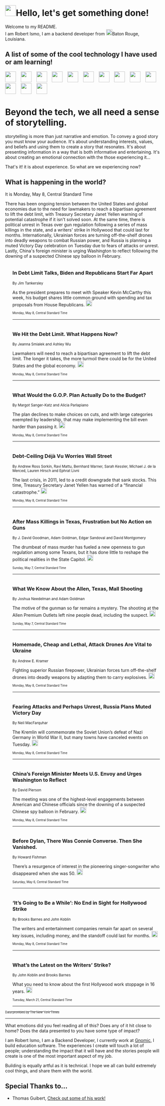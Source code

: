 <h1><img src="https://emojis.slackmojis.com/emojis/images/1643514375/3493/hot-coffee.gif?1643514375" width="35"/>Hello, let's get something done!</h1>

<p>Welcome to my README.<br/>
I am Robert Ismo, I am a backend developer from <img src="https://emojis.slackmojis.com/emojis/images/1638395689/50435/moulin_rouge.png?1638395689" width="20"/>Baton Rouge, Louisiana.</p>
<h2>A list of some of the cool technology I have used or am learning!</h2>
<p>
<img src="https://emojis.slackmojis.com/emojis/images/1643516091/21142/meow_bongotap.gif?1643516091" width="35" alt="">
<img src="https://img.shields.io/badge/Favorite%20Frontend%20Framework-SvelteKit-f83903" alt="">
<img src="https://img.shields.io/badge/Second%20Favorite-Vue-40b581" alt="">
<img src="https://img.shields.io/badge/Most%20Used%20Runtime-Nodejs-78b061" alt="">
<img src="https://emojis.slackmojis.com/emojis/images/1643517416/34482/fire.gif?1643517416" width="35" alt="">
<img src="https://img.shields.io/badge/Javascript%20But%20Better-Typescript-0078ca" alt="">
<img src="https://img.shields.io/badge/Favorite%20Language-Elixir-3e244d" alt="">
<img src="https://img.shields.io/badge/Containerize%20Everything-Docker-6ac9ef" alt="">
<img src="https://emojis.slackmojis.com/emojis/images/1643514596/5999/meow_party.gif?1643514596" width="35" alt="">
<img src="https://img.shields.io/badge/API%20Love%20Language-Graphql-de32a5" alt="">
<img src="https://img.shields.io/badge/Our%20Favorite%20Version%20Controller-Git-e94f33" alt="">
<img src="https://img.shields.io/badge/Favorite%20Database-Redis-d42d1d" alt="">
<img src="https://emojis.slackmojis.com/emojis/images/1643514559/5584/deployparrot.gif?1643514559" width="35" alt="">
<img src="https://img.shields.io/badge/Container%20Interstate-RabbitMQ-f66200" alt="">
<img src="https://img.shields.io/badge/Gotta%20Learn-Kubernetes-316adf" alt="">
<img src="https://img.shields.io/badge/Really%20Mature%20Now-WASM-654fef" alt="">
<img src="https://emojis.slackmojis.com/emojis/images/1666642497/61942/dance_vibe.gif?1666642497" width="35" alt="">
<img src="https://img.shields.io/badge/For%20My%20M1-ARM64-657d96" alt="">
<img src="https://img.shields.io/badge/Loving%20This%20So%20Much-TailwindCSS-17bcb5" alt="">
<img src="https://img.shields.io/badge/Cool%20Build%20Tool-Vite-f9cb24" alt="">
<img src="https://emojis.slackmojis.com/emojis/images/1669231376/62819/working-on-it.gif?1669231376" width="35" alt="">
<img src="https://img.shields.io/badge/Fun%20and%20Easy%20Database-MongoDB-5f8c49" alt="">
<img src="https://img.shields.io/badge/JS%20Life%20Support-NPM-c73737" alt="">
<img src="https://img.shields.io/badge/I%20Liked%20It-DynamoDB-0073b9" alt="">
<img src="https://emojis.slackmojis.com/emojis/images/1643514045/46/question.gif?1643514045" width="35" alt="">
<img src="https://img.shields.io/badge/cool-React-60d6f9" alt="">
<img src="https://img.shields.io/badge/Future%20Big%20Project-Lambda-f37e00" alt="">
<img src="https://img.shields.io/badge/NPM%20But%20Better-PNPM-f1aa07" alt="">
<img src="https://emojis.slackmojis.com/emojis/images/1643514943/9662/fbwow.gif?1643514943" width="35" alt="">
<img src="https://img.shields.io/badge/First%20Language-C-662079" alt="">
<img src="https://img.shields.io/badge/Where%20I%20Deploy%20Frontend-Vercel-000000" alt="">
<img src="https://img.shields.io/badge/Who%20Does%20not%20Want%20an%20App-Swift-f9492a" alt="">
<img src="https://emojis.slackmojis.com/emojis/images/1643514058/151/javascript.png?1643514058" width="35" alt="">
<img src="https://img.shields.io/badge/cool-Python-fbd542" alt="">
<img src="https://img.shields.io/badge/Favorite%20Something-Stripe-656cdc" alt="">
<img src="https://img.shields.io/badge/Of%20Course-HTML5-ed6327" alt="">
<img src="https://emojis.slackmojis.com/emojis/images/1660415405/60731/bomb.gif?1660415405" width="35" alt="">
<img src="https://img.shields.io/badge/hate-CSS-2964ec" alt="">
<img src="https://img.shields.io/badge/Learning-CircleCI-141215" alt="">
<img src="https://img.shields.io/badge/Learning-Rust-fbbb3b" alt="">
<img src="https://emojis.slackmojis.com/emojis/images/1660415397/60712/writing-hand.gif?1660415397" width="35" alt="">
<img src="https://img.shields.io/badge/Dev%20Browser%20of%20Choice-Firefox-cc4e26" alt="">
<img src="https://img.shields.io/badge/Recoverying%20From%20Windows-UNIX-1781e3" alt="">
<img src="https://img.shields.io/badge/LOVE-LogSeq-90c1c2" alt="">
<img src="https://emojis.slackmojis.com/emojis/images/1643514066/223/kirby.gif?1643514066" width="35" alt="">
<img src="https://img.shields.io/badge/Daily%20Driver-MacOS-e6e6e8" alt="">
<img src="https://img.shields.io/badge/Git%20Server-Github-000000" alt="">
<img src="https://img.shields.io/badge/enjoyable-EC2-f17428" alt="">
<img src="https://emojis.slackmojis.com/emojis/images/1643514239/2069/excited.gif?1643514239" width="35" alt="">
</p>
<h1>Beyond the tech, we all need a sense of storytelling.</h1>
<p>storytelling is more than just narrative and emotion. To convey a good story you must know your audience. It's about understanding interests, values, and beliefs and using them to create a story that resonates. It's about presenting information in a way that is both informative and entertaining. It's about creating an emotional connection with the those experiencing it...</p>
<p>That's it! it is about experience. So what are we experiencing now?</p>
<h2>What is happening in the world?</h2>
<p>It is Monday, May 8, Central Standard Time</p>
<p>
There has been ongoing tension between the United States and global economies due to the need for lawmakers to reach a bipartisan agreement to lift the debt limit, with Treasury Secretary Janet Yellen warning of potential catastrophe if it isn&#39;t solved soon. At the same time, there is political unrest in Texas over gun regulation following a series of mass killings in the state, and a writers&#39; strike in Hollywood that could last for months. Internationally, Ukrainian forces are turning off-the-shelf drones into deadly weapons to combat Russian power, and Russia is planning a muted Victory Day celebration on Tuesday due to fears of attacks or unrest. Lastly, China&#39;s foreign minister is urging Washington to reflect following the downing of a suspected Chinese spy balloon in February.</p>
<ol>
<img src="https://img.shields.io/badge/-us-blue" alt="">
<h3>In Debt Limit Talks, Biden and Republicans Start Far Apart</h3>
<sub>By Jim Tankersley</sub>
<p>As the president prepares to meet with Speaker Kevin McCarthy this week, his budget shares little common ground with spending and tax proposals from House Republicans.  <a href="https://nyti.ms/41dLKGy"><img src="https://developer.nytimes.com/files/poweredby_nytimes_30b.png?v=1583354208352" height="20"></a></p>
<sub><sub>Monday, May 8, Central Standard Time</sub></sub>
<hr/>
<img src="https://img.shields.io/badge/-us-blue" alt="">
<h3>We Hit the Debt Limit. What Happens Now?</h3>
<sub>By Jeanna Smialek and Ashley Wu</sub>
<p>Lawmakers will need to reach a bipartisan agreement to lift the debt limit. The longer it takes, the more turmoil there could be for the United States and the global economy.  <a href="https://nyti.ms/3NOZULk"><img src="https://developer.nytimes.com/files/poweredby_nytimes_30b.png?v=1583354208352" height="20"></a></p>
<sub><sub>Monday, May 8, Central Standard Time</sub></sub>
<hr/>
<img src="https://img.shields.io/badge/-upshot-blue" alt="">
<h3>What Would the G.O.P. Plan Actually Do to the Budget?</h3>
<sub>By Margot Sanger-Katz and Alicia Parlapiano</sub>
<p>The plan declines to make choices on cuts, and with large categories exempted by leadership, that may make implementing the bill even harder than passing it.  <a href="https://nyti.ms/3NP45GS"><img src="https://developer.nytimes.com/files/poweredby_nytimes_30b.png?v=1583354208352" height="20"></a></p>
<sub><sub>Monday, May 8, Central Standard Time</sub></sub>
<hr/>
<img src="https://img.shields.io/badge/-business-blue" alt="">
<h3>Debt-Ceiling Déjà Vu Worries Wall Street</h3>
<sub>By Andrew Ross Sorkin, Ravi Mattu, Bernhard Warner, Sarah Kessler, Michael J. de la Merced, Lauren Hirsch and Ephrat Livni</sub>
<p>The last crisis, in 2011, led to a credit downgrade that sank stocks. This time, Treasury Secretary Janet Yellen has warned of a “financial catastrophe.”  <a href="https://nyti.ms/3LA3Jkw"><img src="https://developer.nytimes.com/files/poweredby_nytimes_30b.png?v=1583354208352" height="20"></a></p>
<sub><sub>Monday, May 8, Central Standard Time</sub></sub>
<hr/>
<img src="https://img.shields.io/badge/-us-blue" alt="">
<h3>After Mass Killings in Texas, Frustration but No Action on Guns</h3>
<sub>By J. David Goodman, Adam Goldman, Edgar Sandoval and David Montgomery</sub>
<p>The drumbeat of mass murder has fueled a new openness to gun regulation among some Texans, but it has done little to reshape the political realities in the State Capitol.  <a href="https://nyti.ms/3nyrSjM"><img src="https://developer.nytimes.com/files/poweredby_nytimes_30b.png?v=1583354208352" height="20"></a></p>
<sub><sub>Sunday, May 7, Central Standard Time</sub></sub>
<hr/>
<img src="https://img.shields.io/badge/-us-blue" alt="">
<h3>What We Know About the Allen, Texas, Mall Shooting</h3>
<sub>By Joshua Needelman and Adam Goldman</sub>
<p>The motive of the gunman so far remains a mystery. The shooting at the Allen Premium Outlets left nine people dead, including the suspect.  <a href="https://nyti.ms/44AsxSk"><img src="https://developer.nytimes.com/files/poweredby_nytimes_30b.png?v=1583354208352" height="20"></a></p>
<sub><sub>Sunday, May 7, Central Standard Time</sub></sub>
<hr/>
<img src="https://img.shields.io/badge/-world-blue" alt="">
<h3>Homemade, Cheap and Lethal, Attack Drones Are Vital to Ukraine</h3>
<sub>By Andrew E. Kramer</sub>
<p>Fighting superior Russian firepower, Ukrainian forces turn off-the-shelf drones into deadly weapons by adapting them to carry explosives.  <a href="https://nyti.ms/42wsaGG"><img src="https://developer.nytimes.com/files/poweredby_nytimes_30b.png?v=1583354208352" height="20"></a></p>
<sub><sub>Monday, May 8, Central Standard Time</sub></sub>
<hr/>
<img src="https://img.shields.io/badge/-world-blue" alt="">
<h3>Fearing Attacks and Perhaps Unrest, Russia Plans Muted Victory Day</h3>
<sub>By Neil MacFarquhar</sub>
<p>The Kremlin will commemorate the Soviet Union’s defeat of Nazi Germany in World War II, but many towns have canceled events on Tuesday.  <a href="https://nyti.ms/3LKiSzN"><img src="https://developer.nytimes.com/files/poweredby_nytimes_30b.png?v=1583354208352" height="20"></a></p>
<sub><sub>Monday, May 8, Central Standard Time</sub></sub>
<hr/>
<img src="https://img.shields.io/badge/-world-blue" alt="">
<h3>China’s Foreign Minister Meets U.S. Envoy and Urges Washington to Reflect</h3>
<sub>By David Pierson</sub>
<p>The meeting was one of the highest-level engagements between American and Chinese officials since the downing of a suspected Chinese spy balloon in February.  <a href="https://nyti.ms/3NMSFmU"><img src="https://developer.nytimes.com/files/poweredby_nytimes_30b.png?v=1583354208352" height="20"></a></p>
<sub><sub>Monday, May 8, Central Standard Time</sub></sub>
<hr/>
<img src="https://img.shields.io/badge/-nyregion-blue" alt="">
<h3>Before Dylan, There Was Connie Converse. Then She Vanished.</h3>
<sub>By Howard Fishman</sub>
<p>There’s a resurgence of interest in the pioneering singer-songwriter who disappeared when she was 50.  <a href="https://nyti.ms/3nIgnGh"><img src="https://developer.nytimes.com/files/poweredby_nytimes_30b.png?v=1583354208352" height="20"></a></p>
<sub><sub>Saturday, May 6, Central Standard Time</sub></sub>
<hr/>
<img src="https://img.shields.io/badge/-business-blue" alt="">
<h3>‘It’s Going to Be a While’: No End in Sight for Hollywood Strike</h3>
<sub>By Brooks Barnes and John Koblin</sub>
<p>The writers and entertainment companies remain far apart on several key issues, including money, and the standoff could last for months.  <a href="https://nyti.ms/3LGgNoE"><img src="https://developer.nytimes.com/files/poweredby_nytimes_30b.png?v=1583354208352" height="20"></a></p>
<sub><sub>Monday, May 8, Central Standard Time</sub></sub>
<hr/>
<img src="https://img.shields.io/badge/-business-blue" alt="">
<h3>What’s the Latest on the Writers’ Strike?</h3>
<sub>By John Koblin and Brooks Barnes</sub>
<p>What you need to know about the first Hollywood work stoppage in 16 years.  <a href="https://nyti.ms/42swzuV"><img src="https://developer.nytimes.com/files/poweredby_nytimes_30b.png?v=1583354208352" height="20"></a></p>
<sub><sub>Tuesday, March 21, Central Standard Time</sub></sub>
<hr/>
</ol>
<a href="https://developer.nytimes.com"><sub><sub>Data provided by The New York Times</sub></sub></a>
<hr/>
<p>What emotions did you feel reading all of this? Does any of it hit close to home? Does the data presented to you have some type of impact?</p>
<p>I am Robert Ismo, I am a Backend Developer, I currently work at <a href="https://gnomic.education/">Gnomic</a>, I build education software. The experiences I create will touch a lot of people; understanding the impact that it will have and the stories people will create is one of the most important aspect of my job.</p>
<p>Building is equally artful as it is technical. I hope we all can build extremely cool things, and share them with the world.</p>
<h2>Special Thanks to...</h2>
<ul>
<li>Thomas Guibert, <a href="https://github.com/thmsgbrt/thmsgbrt">Check out some of his work!</a></li>
</ul>